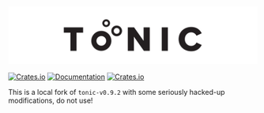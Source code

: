![](https://github.com/hyperium/tonic/raw/master/.github/assets/tonic-banner.svg?sanitize=true)

[![Crates.io](https://img.shields.io/crates/v/tonic)](https://crates.io/crates/tonic)
[![Documentation](https://docs.rs/tonic/badge.svg)](https://docs.rs/tonic)
[![Crates.io](https://img.shields.io/crates/l/tonic)](LICENSE)

This is a local fork of `tonic-v0.9.2` with some seriously hacked-up modifications, do not use!

